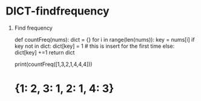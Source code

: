 # DICT-findfrequency


1) Find frequency

      def countFreq(nums):
              dict = {}
              for i in range(len(nums)):
                      key = nums[i]
                      if key not in dict:
                              dict[key] = 1 
                                  # this is insert for the first time
                      else:
                              dict[key] +=1
              return dict

      print(countFreq([1,3,2,1,4,4,4])) 
      # {1: 2, 3: 1, 2: 1, 4: 3}
